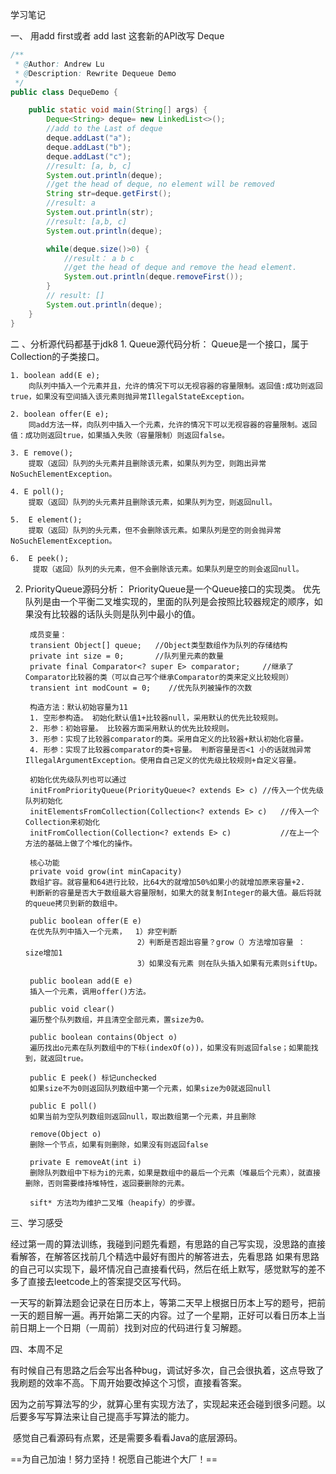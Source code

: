 学习笔记

一、 用add first或者 add last 这套新的API改写 Deque

```java
/**
 * @Author: Andrew Lu
 * @Description: Rewrite Dequeue Demo
 */
public class DequeDemo {

    public static void main(String[] args) {
        Deque<String> deque= new LinkedList<>();
        //add to the Last of deque
        deque.addLast("a");
        deque.addLast("b");
        deque.addLast("c");
        //result: [a, b, c]
        System.out.println(deque);
        //get the head of deque, no element will be removed
        String str=deque.getFirst();
        //result: a
        System.out.println(str);
        //result: [a,b, c]
        System.out.println(deque);

        while(deque.size()>0) {
            //result： a b c
            //get the head of deque and remove the head element.
            System.out.println(deque.removeFirst());
        }
        // result: []
        System.out.println(deque);
    }
}
```

二 、分析源代码都基于jdk8
	1. Queue源代码分析：
        	Queue是一个接口，属于Collection的子类接口。

    1. boolean add(E e); 
        向队列中插入一个元素并且，允许的情况下可以无视容器的容量限制。返回值:成功则返回true，如果没有空间插入该元素则抛异常IllegalStateException。
    
    2. boolean offer(E e);
        同add方法一样，向队列中插入一个元素，允许的情况下可以无视容器的容量限制。返回值：成功则返回true，如果插入失败（容量限制）则返回false。
    
    3. E remove();
        提取（返回）队列的头元素并且删除该元素，如果队列为空，则跑出异常NoSuchElementException。
    
    4. E poll();
        提取（返回）队列的头元素并且删除该元素，如果队列为空，则返回null。
    
    5.  E element();
        提取（返回）队列的头元素，但不会删除该元素。如果队列是空的则会抛异常NoSuchElementException。
    
    6.  E peek();
         提取（返回）队列的头元素，但不会删除该元素。如果队列是空的则会返回null。

2. PriorityQueue源码分析：
       PriorityQueue是一个Queue接口的实现类。
       优先队列是由一个平衡二叉堆实现的，里面的队列是会按照比较器规定的顺序，如果没有比较器的话队头则是队列中最小的值。
       

        成员变量：
        transient Object[] queue;   //Object类型数组作为队列的存储结构
        private int size = 0;       //队列里元素的数量
        private final Comparator<? super E> comparator;     //继承了Comparator比较器的类（可以自己写个继承Comparator的类来定义比较规则）
        transient int modCount = 0;    //优先队列被操作的次数
        
        构造方法：默认初始容量为11
        1. 空形参构造。 初始化默认值1+比较器null，采用默认的优先比较规则。
        2. 形参：初始容量。 比较器方面采用默认的优先比较规则。
        3. 形参：实现了比较器comparator的类。采用自定义的比较器+默认初始化容量。
        4. 形参：实现了比较器comparator的类+容量。 判断容量是否<1 小的话就抛异常IllegalArgumentException。使用自自己定义的优先级比较规则+自定义容量。
    
        初始化优先级队列也可以通过
        initFromPriorityQueue(PriorityQueue<? extends E> c) //传入一个优先级队列初始化
        initElementsFromCollection(Collection<? extends E> c)   //传入一个Collection来初始化
        initFromCollection(Collection<? extends E> c)           //在上一个方法的基础上做了个堆化的操作。
    
        核心功能
        private void grow(int minCapacity)
        数组扩容。就容量和64进行比较，比64大的就增加50%如果小的就增加原来容量+2.
        判断新的容量是否大于数组最大容量限制，如果大的就复制Integer的最大值。最后将就的queue拷贝到新的数组中。
    
        public boolean offer(E e) 
        在优先队列中插入一个元素，  1）非空判断
                                2）判断是否超出容量？grow（）方法增加容量 ： size增加1 
                                3）如果没有元素 则在队头插入如果有元素则siftUp。
    
        public boolean add(E e) 
        插入一个元素，调用offer()方法。
    
        public void clear()
        遍历整个队列数组，并且清空全部元素，置size为0。
    
        public boolean contains(Object o) 
        遍历找出o元素在队列数组中的下标(indexOf(o))，如果没有则返回false；如果能找到，就返回true。
    
        public E peek() 标记unchecked
        如果size不为0则返回队列数组中第一个元素，如果size为0就返回null
    
        public E poll()
        如果当前为空队列数组则返回null，取出数组第一个元素，并且删除
    
        remove(Object o)
        删除一个节点，如果有则删除，如果没有则返回false
    
        private E removeAt(int i) 
        删除队列数组中下标为i的元素，如果是数组中的最后一个元素（堆最后个元素），就直接删除，否则需要维持堆特性，返回要删除的元素。
    
        sift* 方法均为维护二叉堆（heapify）的步骤。



三、学习感受

​	经过第一周的算法训练，我碰到问题先看题，有思路的自己写实现，没思路的直接看解答，在解答区找前几个精选中最好有图片的解答进去，先看思路 如果有思路的自己可以实现下，最坏情况自己直接看代码，然后在纸上默写，感觉默写的差不多了直接去leetcode上的答案提交区写代码。

​	一天写的新算法题会记录在日历本上，等第二天早上根据日历本上写的题号，把前一天的题目解一遍。再开始第二天的内容。过了一个星期，正好可以看日历本上当前日期上一个日期（一周前）找到对应的代码进行复习解题。



四、本周不足

​	有时候自己有思路之后会写出各种bug，调试好多次，自己会很执着，这点导致了我刷题的效率不高。下周开始要改掉这个习惯，直接看答案。

​	因为之前写算法写的少，就算心里有实现方法了，实现起来还会碰到很多问题。以后要多写写算法来让自己提高手写算法的能力。

​	感觉自己看源码有点累，还是需要多看看Java的底层源码。



==为自己加油！努力坚持！祝愿自己能进个大厂！==

 	



​    